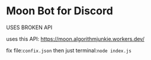 # Moon Bot for Discord
USES BROKEN API

uses this API: https://moon.algorithmjunkie.workers.dev/

fix file:`confix.json` then just terminal:`node index.js`

